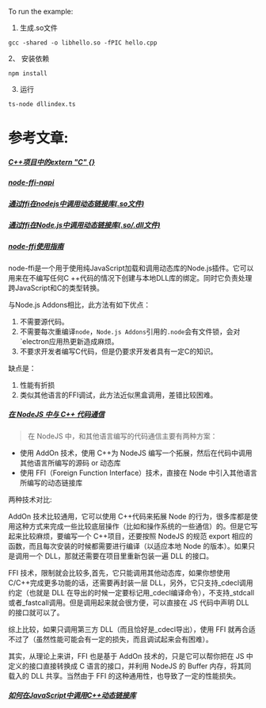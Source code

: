 
To run the example:
1. 生成.so文件
```
gcc -shared -o libhello.so -fPIC hello.cpp
```
2、 安装依赖
```
npm install
```

3. 运行
```
ts-node dllindex.ts
```

# 参考文章:
##### [C++项目中的extern "C" {}](https://www.cnblogs.com/skynet/archive/2010/07/10/1774964.html)

##### [node-ffi-napi](https://github.com/node-ffi-napi/node-ffi-napi)
##### [通过ffi在nodejs中调用动态链接库(.so文件)](https://www.cxyzjd.com/article/zhulin2609/51307598)
##### [通过ffi在Node.js中调用动态链接库(.so/.dll文件)](https://cloud.tencent.com/developer/article/1004688)
##### [node-ffi使用指南](https://zhuanlan.zhihu.com/p/40526242)
node-ffi是一个用于使用纯JavaScript加载和调用动态库的Node.js插件。它可以用来在不编写任何C ++代码的情况下创建与本地DLL库的绑定。同时它负责处理跨JavaScript和C的类型转换。

与Node.js Addons相比，此方法有如下优点：
1. 不需要源代码。
2. 不需要每次重编译`node`，`Node.js Addons`引用的`.node`会有文件锁，会对`electron应用热更新造成麻烦。
3. 不要求开发者编写C代码，但是仍要求开发者具有一定C的知识。

缺点是：
1. 性能有折损
2. 类似其他语言的FFI调试，此方法近似黑盒调用，差错比较困难。

##### [在 NodeJS 中与 C++ 代码通信](https://zhuanlan.zhihu.com/p/89174306)
> 在 NodeJS 中，和其他语言编写的代码通信主要有两种方案：
- 使用 AddOn 技术，使用 C++为 NodeJS 编写一个拓展，然后在代码中调用其他语言所编写的源码 or 动态库
- 使用 FFI（Foreign Function Interface）技术，直接在 Node 中引入其他语言所编写的动态链接库

两种技术对比:

AddOn 技术比较通用，它可以使用 C++代码来拓展 Node 的行为，很多库都是使用这种方式来完成一些比较底层操作（比如和操作系统的一些通信）的。但是它写起来比较麻烦，要编写一个 C++项目，还要按照 NodeJS 的规范 export 相应的函数，而且每次安装的时候都需要进行编译（以适应本地 Node 的版本）。如果只是调用一个 DLL，那就还需要在项目里重新包装一遍 DLL 的接口。

FFI 技术，限制就会比较多,首先，它只能调用其他动态库，如果你想使用 C/C++完成更多功能的话，还需要再封装一层 DLL，另外，它只支持_cdecl调用约定（也就是 DLL 在导出的时候一定要标记用_cdecl编译命令），不支持_stdcall或者_fastcall调用。但是调用起来就会很方便，可以直接在 JS 代码中声明 DLL 的接口就可以了。

综上比较，如果只调用第三方 DLL（而且恰好是_cdecl导出），使用 FFI 就再合适不过了（虽然性能可能会有一定的损失，而且调试起来会有困难）。

其实，从理论上来讲，FFI 也是基于 AddOn 技术的，只是它可以帮你把在 JS 中定义的接口直接转换成 C 语言的接口，并利用 NodeJS 的 Buffer 内存，将其同载入的 DLL 共享。当然由于 FFI 的这种通用性，也导致了一定的性能损失。

##### [如何在JavaScript中调用C++动态链接库](https://xinyuehtx.github.io/post/%E5%A6%82%E4%BD%95%E5%9C%A8JavaScript%E4%B8%AD%E8%B0%83%E7%94%A8C++%E5%8A%A8%E6%80%81%E9%93%BE%E6%8E%A5%E5%BA%93.html)
